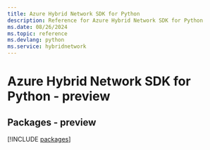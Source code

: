 ```yaml
---
title: Azure Hybrid Network SDK for Python
description: Reference for Azure Hybrid Network SDK for Python
ms.date: 08/26/2024
ms.topic: reference
ms.devlang: python
ms.service: hybridnetwork
---
```

# Azure Hybrid Network SDK for Python - preview
## Packages - preview
[!INCLUDE [packages](hybrid-network-index.md)]
